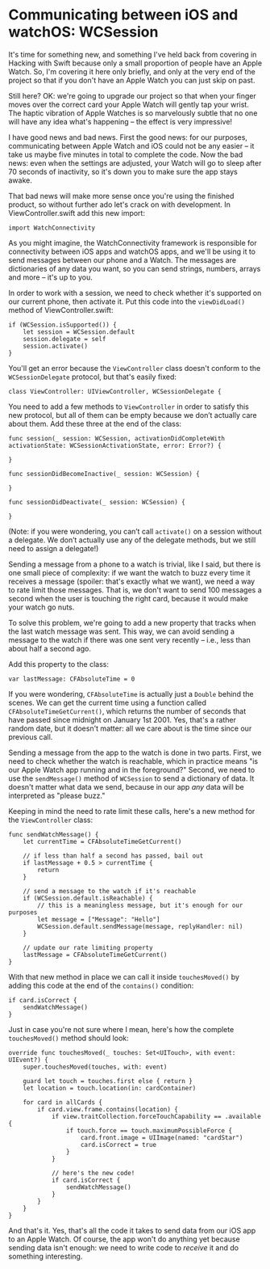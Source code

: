 # Communicating between iOS and watchOS: WCSession

It's time for something new, and something I've held back from covering in Hacking with Swift because only a small proportion of people have an Apple Watch. So, I'm covering it here only briefly, and only at the very end of the project so that if you don't have an Apple Watch you can just skip on past.

Still here? OK: we're going to upgrade our project so that when your finger moves over the correct card your Apple Watch will gently tap your wrist. The haptic vibration of Apple Watches is so marvelously subtle that no one will have any idea what's happening – the effect is very impressive!

I have good news and bad news. First the good news: for our purposes, communicating between Apple Watch and iOS could not be any easier – it take us maybe five minutes in total to complete the code. Now the bad news: even when the settings are adjusted, your Watch will go to sleep after 70 seconds of inactivity, so it's down you to make sure the app stays awake.

That bad news will make more sense once you're using the finished product, so without further ado let's crack on with development. In ViewController.swift add this new import:

    import WatchConnectivity

As you might imagine, the WatchConnectivity framework is responsible for connectivity between iOS apps and watchOS apps, and we'll be using it to send messages between our phone and a Watch. The messages are dictionaries of any data you want, so you can send strings, numbers, arrays and more – it's up to you.

In order to work with a session, we need to check whether it's supported on our current phone, then activate it. Put this code into the `viewDidLoad()` method of ViewController.swift:

    if (WCSession.isSupported()) {
        let session = WCSession.default
        session.delegate = self
        session.activate()
    }

You'll get an error because the `ViewController` class doesn't conform to the `WCSessionDelegate` protocol, but that's easily fixed:

    class ViewController: UIViewController, WCSessionDelegate {

You need to add a few methods to `ViewController` in order to satisfy this new protocol, but all of them can be empty because we don’t actually care about them. Add these three at the end of the class:

    func session(_ session: WCSession, activationDidCompleteWith activationState: WCSessionActivationState, error: Error?) {

    }

    func sessionDidBecomeInactive(_ session: WCSession) {

    }

    func sessionDidDeactivate(_ session: WCSession) {

    }

(Note: if you were wondering, you can’t call `activate()` on a session without a delegate. We don’t actually use any of the delegate methods, but we still need to assign a delegate!)

Sending a message from a phone to a watch is trivial, like I said, but there is one small piece of complexity: if we want the watch to buzz every time it receives a message (spoiler: that's exactly what we want), we need a way to rate limit those messages. That is, we don't want to send 100 messages a second when the user is touching the right card, because it would make your watch go nuts.

To solve this problem, we're going to add a new property that tracks when the last watch message was sent. This way, we can avoid sending a message to the watch if there was one sent very recently – i.e., less than about half a second ago.

Add this property to the class:

    var lastMessage: CFAbsoluteTime = 0

If you were wondering, `CFAbsoluteTime` is actually just a `Double` behind the scenes. We can get the current time using a function called `CFAbsoluteTimeGetCurrent()`, which returns the number of seconds that have passed since midnight on January 1st 2001. Yes, that's a rather random date, but it doesn't matter: all we care about is the time since our previous call.

Sending a message from the app to the watch is done in two parts. First, we need to check whether the watch is reachable, which in practice means "is our Apple Watch app running and in the foreground?" Second, we need to use the `sendMessage()` method of `WCSession` to send a dictionary of data. It doesn't matter what data we send, because in our app *any* data will be interpreted as "please buzz."

Keeping in mind the need to rate limit these calls, here's a new method for the `ViewController` class:

    func sendWatchMessage() {
        let currentTime = CFAbsoluteTimeGetCurrent()

        // if less than half a second has passed, bail out
        if lastMessage + 0.5 > currentTime {
            return
        }

        // send a message to the watch if it's reachable
        if (WCSession.default.isReachable) {
            // this is a meaningless message, but it's enough for our purposes
            let message = ["Message": "Hello"]
            WCSession.default.sendMessage(message, replyHandler: nil)
        }

        // update our rate limiting property
        lastMessage = CFAbsoluteTimeGetCurrent()
    }

With that new method in place we can call it inside `touchesMoved()` by adding this code at the end of the `contains()` condition:

    if card.isCorrect {
        sendWatchMessage()
    }

Just in case you're not sure where I mean, here's how the complete `touchesMoved()` method should look:

    override func touchesMoved(_ touches: Set<UITouch>, with event: UIEvent?) {
        super.touchesMoved(touches, with: event)

        guard let touch = touches.first else { return }
        let location = touch.location(in: cardContainer)

        for card in allCards {
            if card.view.frame.contains(location) {
                if view.traitCollection.forceTouchCapability == .available {
                    if touch.force == touch.maximumPossibleForce {
                        card.front.image = UIImage(named: "cardStar")
                        card.isCorrect = true
                    }
                }

                // here's the new code!
                if card.isCorrect {
                    sendWatchMessage()
                }
            }
        }
    }

And that's it. Yes, that's all the code it takes to send data from our iOS app to an Apple Watch. Of course, the app won't do anything yet because sending data isn't enough: we need to write code to *receive* it and do something interesting.
